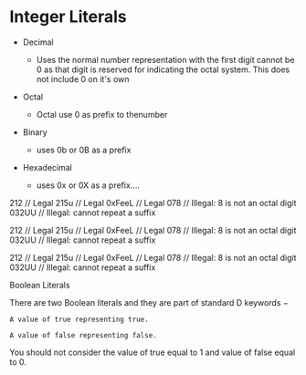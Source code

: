Integer Literals
=====================================
*   Decimal
    -   Uses the normal number representation with the first digit cannot  be 0 as that digit
    is reserved for indicating the octal system.  This does not include 0 on it's own


*   Octal
    -   Octal use 0 as prefix to thenumber

*   Binary
    -   uses 0b or 0B as a prefix

*   Hexadecimal
    -   uses 0x or 0X as a prefix....



212         // Legal 
215u        // Legal 
0xFeeL      // Legal 
078         // Illegal: 8 is not an octal digit 
032UU       // Illegal: cannot repeat a suffix 



212         // Legal 
215u        // Legal 
0xFeeL      // Legal 
078         // Illegal: 8 is not an octal digit 
032UU       // Illegal: cannot repeat a suffix 



212         // Legal 
215u        // Legal 
0xFeeL      // Legal 
078         // Illegal: 8 is not an octal digit 
032UU       // Illegal: cannot repeat a suffix 

Boolean Literals

There are two Boolean literals and they are part of standard D keywords −

    A value of true representing true.

    A value of false representing false.

You should not consider the value of true equal to 1 and value of false equal to 0.